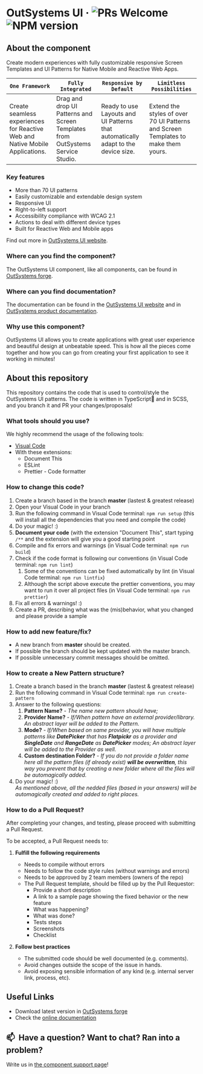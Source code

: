 # OutSystems UI · ![PRs Welcome](https://img.shields.io/badge/PRs-welcome-brightgreen.svg) ![NPM version](https://img.shields.io/badge/npm-v8.3.1-informational)

## About the component
Create modern experiences with fully customizable responsive Screen Templates and UI Patterns for Native Mobile and Reactive Web Apps.


| `One Framework` | `Fully Integrated` | `Responsive by Default` | `Limitless Possibilities` |
| ------------- | ---------------- | --------------------- | ----------------------- |
| Create seamless experiences for Reactive Web and Native Mobile Applications. | Drag and drop UI Patterns and Screen Templates from OutSystems Service Studio. | Ready to use Layouts and UI Patterns that automatically adapt to the device size. | Extend the styles of over 70 UI Patterns and Screen Templates to make them yours. |

### Key features 
* More than 70 UI patterns
* Easily customizable and extendable design system
* Responsive UI
* Right-to-left support
* Accessibility compliance with WCAG 2.1
* Actions to deal with different device types
* Built for Reactive Web and Mobile apps 


Find out more in [OutSystems UI website](www.outsystems.com/outsystems-ui).

### Where can you find the component?
The OutSystems UI component, like all components, can be found in [OutSystems forge](https://www.outsystems.com/forge/component-overview/1385/outsystems-ui). 

### Where can you find documentation?
The documentation can be found in the [OutSystems UI website](https://outsystemsui.outsystems.com/outsystemsuiwebsite/) and in [OutSystems product documentation](https://success.outsystems.com/Documentation/11/Developing_an_Application/Design_UI/Patterns).

### Why use this component?
OutSystems UI allows you to create applications with great user experience and beautiful design at unbeatable speed. This is how all the pieces come together and how you can go from creating your first application to see it working in minutes!

## About this repository
This repository contains the code that is used to control/style the OutSystems UI patterns.
The code is written in TypeScript🖤 and in SCSS, and you branch it and PR your changes/proposals!

### What tools should you use?
We highly recommend the usage of the following tools:
* [Visual Code](https://code.visualstudio.com/)
* With these extensions:
  * Document This
  * ESLint
  * Prettier - Code formatter

### How to change this code?
<ol>
  <li>Create a branch based in the branch <strong>master</strong> (lastest & greatest release)</li>
  <li>Open your Visual Code in your branch</li>
  <li>Run the following command in Visual Code terminal: <code>npm run setup</code> (this will install all the dependencies that you need and compile the code)</li>
  <li>Do your magic! :)</li>
  <li><strong>Document your code</strong> (with the extension "Document This", start typing <code>/**</code> and the extension will give you a good starting point</li>
  <li>Compile and fix errors and warnings (in Visual Code terminal: <code>npm run build</code>)</li>
  <li>
    Check if the code format is following our conventions (in Visual Code terminal: <code>npm run lint</code>)
    <ol>
      <li>Some of the conventions can be fixed automatically by lint (in Visual Code terminal: <code>npm run lintfix</code>)</li>
      <li>Although the script above execute the prettier conventions, you may want to run it over all project files (in Visual Code terminal: <code>npm run prettier</code>)</li>
    </ol>
  </li>
  <li>Fix all errors & warnings! :)</li>
  <li>Create a PR, describing what was the (mis)behavior, what you changed and please provide a sample </li>
</ol>

### How to add new feature/fix?
  * A new branch from **master** should be created.
  * If possible the branch should be kept updated with the master branch.
  * If possible unnecessary commit messages should be omitted.

### How to create a New Pattern structure?
  <ol>
    <li>Create a branch based in the branch <strong>master</strong> (lastest & greatest release)</li>
    <li>Run the following command in Visual Code terminal: <code>npm run create-pattern</code></li>
    <li>
      Answer to the following questions:
      <ol>
        <li><strong>Pattern Name?</strong> - <i>The name new pattern should have;</i></li>
        <li><strong>Provider Name?</strong> - <i>If/When pattern have an external provider/library. An abstract layer will be added to the Pattern.</i></li>
        <li><strong>Mode?</strong> - <i>If/When based on same provider, you will have multiple patterns like <strong>DatePicker</strong> that has <strong>Flatpickr</strong> as a provider and <strong>SingleDate</strong> and <strong>RangeDate</strong> as <strong>DatePicker</strong> modes; An abstract layer will be added to the Provider as well.</i></li>
        <li><strong>Custom destination Folder?</strong> - <i>If you do not provide a folder name here all the pattern files (if already exist) <strong>will be overwritten</strong>, this way you prevent that by creating a new folder where all the files will be automagically added.</i></li>
      </ol>
     </li>
     <li>Do your magic! :)<br><i>As mentioned above, all the nedded files (based in your answers) will be automagically created and added to right places.</i></li>
  </ol>

### How to do a Pull Request?
After completing your changes, and testing, please proceed with submitting a Pull Request.

To be accepted, a Pull Request needs to:

1. **Fulfill the following requirements**
    * Needs to compile without errors
    * Needs to follow the code style rules (without warnings and errors)
    * Needs to be approved by 2 team members (owners of the repo)
    * The Pull Request template, should be filled up by the Pull Requestor:
      * Provide a short description
      * A link to a sample page showing the fixed behavior or the new feature
      * What was happening?
      * What was done?
      * Tests steps
      * Screenshots
      * Checklist

2. **Follow best practices**
    * The submitted code should be well documented (e.g. comments).
    * Avoid changes outside the scope of the issue in hands.
    * Avoid exposing sensible information of any kind (e.g. internal server link, process, etc).

## Useful Links
* Download latest version in [OutSystems forge](https://www.outsystems.com/forge/component-versions/1385)
* Check the [online documentation](https://outsystemsui.outsystems.com/outsystemsuiwebsite/)

## 📫&nbsp; Have a question? Want to chat? Ran into a problem?
Write us in [the component support page](https://www.outsystems.com/forge/component-discussions/1385/OutSystems+UI)!